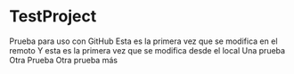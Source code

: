 # TestProject
Prueba para uso con GitHub
Esta es la primera vez que se modifica en el remoto
Y esta es la primera vez que se modifica desde el local
Una prueba
Otra Prueba
Otra prueba más
